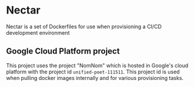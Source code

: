 Nectar
===

Nectar is a set of Dockerfiles for use when provisioning a CI/CD development environment

## Google Cloud Platform project

This project uses the project "NomNom" which is hosted in Google's cloud platform with the project id ````unified-poet-111511````. This project id is used when pulling docker images internally and for various provisioning tasks.